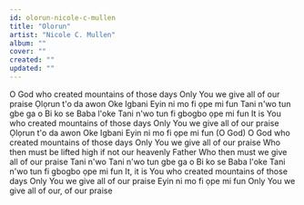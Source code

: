 ```yaml
---
id: olorun-nicole-c-mullen
title: "Olorun"
artist: "Nicole C. Mullen"
album: ""
cover: ""
created: ""
updated: ""
---
```


O God who created mountains of those days
Only You we give all of our praise
Ọlọrun t'o da awon Oke Igbani
Eyin ni mo fi ọpe mi fun
Tani n'wo tun gbe ga o
Bi ko se Baba l'oke
Tani n'wo tun fi gbogbo ọpe mi fun
It is You who created mountains of those days
Only You we give all of our praise
Ọlọrun t'o da awon Oke Igbani
Eyin ni mo fi ọpe mi fun (O God)
O God who created mountains of those days
Only You we give all of our praise
Who then must be lifted high if not our heavenly Father
Who then must we give all of our praise
Tani n'wo
Tani n'wo tun gbe ga o
Bi ko se Baba l'oke
Tani n'wo tun fi gbogbo ọpe mi fun
It, it is You who created mountains of those days
Only You we give all of our praise
Eyin ni mo fi ọpe mi fun
Only You we give all of our, of our praise